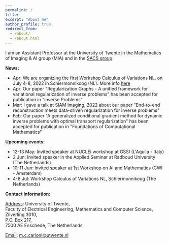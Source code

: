 ```yaml
---
permalink: /
title: 
excerpt: "About me"
author_profile: true
redirect_from: 
  - /about/
  - /about.html
---
```


I am an Assistant Professor at the University of Twente in the Mathematics of Imaging & AI group (MIA) and in the [SACS group](https://www.utwente.nl/en/eemcs/sacs/).




<b> News: </b>
  * Apr: We are organizing the first Workshop Calculus of Variations NL, on July 4-8, 2022 in Schiermonnikoog (NL). More info [here](https://www.calcvar.nl/events)
  * Apr: Our paper "Regularization Graphs - A unified framework for variational regularization of inverse problems" has been accepted for publication in "Inverse Problems"
  * Mar: I gave a talk at SIAM Imaging, 2022 about our paper "End-to-end reconstruction meets data-driven regularization for inverse problems"
  * Feb: Our paper "A generalized conditional gradient method for dynamic inverse problems with optimal transport regularization" has been accepted for publication in "Foundations of Computational Mathematics"



<b> Upcoming events: </b>
  * 12-13 May: Invited speaker at NUCLEi workshop at GSSI (L'Aquila - Italy)
  * 2 Jun: Invited speaker in the Applied Seminar at Radboud University (The Netherlands)
  * 10-11 Jun: Invited speaker at 1st Workshop on AI and Mathematics (CWI - Amsterdam)
  * 4-8 Jul: Workshop Calculus of Variations NL, Schiermonnikoog (The Netherlands)


<b> Contact information: </b>

<u>Address</u>: University of Twente, <br> 
Faculty of Electrical Engineering, Mathematics and Computer Science, <br>
Zilverling  3010, <br>
P.O. Box 217, <br>
7500 AE Enschede, The Netherlands

<u>Email</u>: m.c.carioni@utwente.nl
